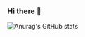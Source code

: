 ### Hi there 👋

<!--
**SeongjaePark/SeongjaePark** is a ✨ _special_ ✨ repository because its `README.md` (this file) appears on your GitHub profile.

Here are some ideas to get you started:

- 🔭 I’m currently working on node.js, NestJS
- 🌱 I’m currently learning ... Django, JavaScript, node.js, TypeScript, NestJS
- 👯 I’m looking to collaborate on ... Server Team
- 🤔 I’m looking for help with ...
- 📫 How to reach me: gndan4@gmail.com
-->

![Anurag's GitHub stats](https://github-readme-stats.vercel.app/api?username=SeongjaePark&count_private=true)

